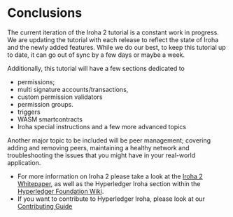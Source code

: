 # Conclusions

The current iteration of the Iroha 2 tutorial is a constant work in progress. We are updating the tutorial with each release to reflect the state of Iroha and the newly added features. While we do our best, to keep this tutorial up to date, it can go out of sync by a few days or maybe a week.

Additionally, this tutorial will have a few sections dedicated to
- permissions;
- multi signature accounts/transactions,
- custom permission validators
- permission groups.
- triggers
- WASM smartcontracts
- Iroha special instructions
and a few more advanced topics

Another major topic to be included will be peer management; covering adding and removing peers, maintaining a healthy network and troubleshooting the issues that you might have in your real-world application.

- For more information on Iroha 2 please take a look at the [Iroha 2 Whitepaper](https://github.com/hyperledger/iroha/blob/2.0.0-pre.1.rc.1/docs/source/iroha_2_whitepaper.md), as well as the Hyperledger Iroha section within the [Hyperledger Foundation Wiki](https://wiki.hyperledger.org/display/iroha).
- If you want to contribute to Hyperledger Iroha, please look at our [Contributing Guide](https://github.com/hyperledger/iroha/blob/iroha2-dev/CONTRIBUTING.md)
